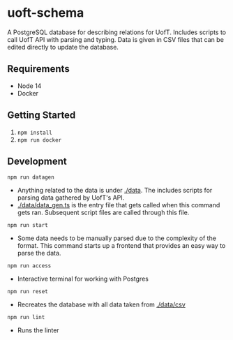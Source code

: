 # uoft-schema

A PostgreSQL database for describing relations for UofT. Includes scripts to call UofT API with parsing and typing. Data is given in CSV files that can be edited directly to update the database.

## Requirements

- Node 14
- Docker

## Getting Started

1. `npm install`
2. `npm run docker`

## Development

`npm run datagen`

- Anything related to the data is under [./data](./data). The includes scripts for parsing data gathered by UofT's API.
- [./data/data_gen.ts](./data/data_gen.ts) is the entry file that gets called when this command gets ran. Subsequent script files are called through this file.

`npm run start`

- Some data needs to be manually parsed due to the complexity of the format. This command starts up a frontend that provides an easy way to parse the data.

`npm run access`

- Interactive terminal for working with Postgres

`npm run reset`

- Recreates the database with all data taken from [./data/csv](./data/csv)

`npm run lint`

- Runs the linter
